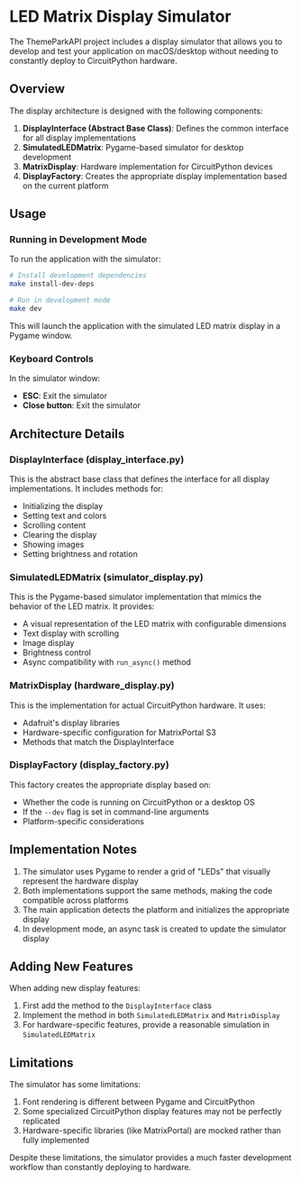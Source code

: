 # LED Matrix Display Simulator

The ThemeParkAPI project includes a display simulator that allows you to develop and test your application on macOS/desktop without needing to constantly deploy to CircuitPython hardware.

## Overview

The display architecture is designed with the following components:

1. **DisplayInterface (Abstract Base Class)**: Defines the common interface for all display implementations
2. **SimulatedLEDMatrix**: Pygame-based simulator for desktop development
3. **MatrixDisplay**: Hardware implementation for CircuitPython devices
4. **DisplayFactory**: Creates the appropriate display implementation based on the current platform

## Usage

### Running in Development Mode

To run the application with the simulator:

```bash
# Install development dependencies
make install-dev-deps

# Run in development mode
make dev
```

This will launch the application with the simulated LED matrix display in a Pygame window.

### Keyboard Controls

In the simulator window:
- **ESC**: Exit the simulator
- **Close button**: Exit the simulator

## Architecture Details

### DisplayInterface (display_interface.py)

This is the abstract base class that defines the interface for all display implementations. It includes methods for:

- Initializing the display
- Setting text and colors
- Scrolling content
- Clearing the display
- Showing images
- Setting brightness and rotation

### SimulatedLEDMatrix (simulator_display.py)

This is the Pygame-based simulator implementation that mimics the behavior of the LED matrix. It provides:

- A visual representation of the LED matrix with configurable dimensions
- Text display with scrolling
- Image display
- Brightness control
- Async compatibility with `run_async()` method

### MatrixDisplay (hardware_display.py)

This is the implementation for actual CircuitPython hardware. It uses:

- Adafruit's display libraries
- Hardware-specific configuration for MatrixPortal S3
- Methods that match the DisplayInterface

### DisplayFactory (display_factory.py)

This factory creates the appropriate display based on:

- Whether the code is running on CircuitPython or a desktop OS
- If the `--dev` flag is set in command-line arguments
- Platform-specific considerations

## Implementation Notes

1. The simulator uses Pygame to render a grid of "LEDs" that visually represent the hardware display
2. Both implementations support the same methods, making the code compatible across platforms
3. The main application detects the platform and initializes the appropriate display
4. In development mode, an async task is created to update the simulator display

## Adding New Features

When adding new display features:

1. First add the method to the `DisplayInterface` class
2. Implement the method in both `SimulatedLEDMatrix` and `MatrixDisplay`
3. For hardware-specific features, provide a reasonable simulation in `SimulatedLEDMatrix`

## Limitations

The simulator has some limitations:

1. Font rendering is different between Pygame and CircuitPython
2. Some specialized CircuitPython display features may not be perfectly replicated
3. Hardware-specific libraries (like MatrixPortal) are mocked rather than fully implemented

Despite these limitations, the simulator provides a much faster development workflow than constantly deploying to hardware.